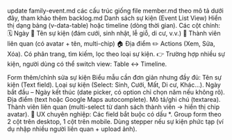 update family-event.md các cấu trúc giống file member.md theo mô tả dưới đây, tham khảo thêm backlog.md 
Danh sách sự kiện (Event List View)
Hiển thị dạng bảng (v-data-table) hoặc timeline (dòng thời gian).
Các cột chính:
🗓️ Ngày
📌 Tên sự kiện (đám cưới, sinh nhật, lễ giỗ, di cư, v.v.)
👥 Thành viên liên quan (có avatar + tên, multi-chip)
🏠 Địa điểm
✏️ Actions (Xem, Sửa, Xóa).
Có phân trang, tìm kiếm, lọc theo loại sự kiện.
👉 Trường hợp nhiều sự kiện, người dùng có thể switch view: Table <-> Timeline.


Form thêm/chỉnh sửa sự kiện
Biểu mẫu cần đơn giản nhưng đầy đủ:
Tên sự kiện (Text field).
Loại sự kiện (Select: Sinh, Cưới, Mất, Di cư, Khác...).
Ngày bắt đầu – Ngày kết thúc (date picker, có option chỉ chọn năm nếu không rõ).
Địa điểm (text hoặc Google Maps autocomplete).
Mô tả/ghi chú (textarea).
Thành viên liên quan (multi-select từ danh sách thành viên → hiển thị chip avatar).
📌 UX chuyên nghiệp:
Các field bắt buộc có dấu *.
Group form theo 2 cột trên desktop, 1 cột trên mobile.
Dùng stepper nếu sự kiện phức tạp (ví dụ nhập nhiều người liên quan + upload ảnh).
